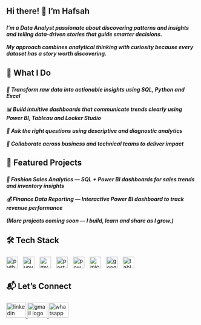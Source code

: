 <h2 align="left">Hi there! 👋 I’m Hafsah</h2>

###

<h5 align="left">I’m a Data Analyst passionate about discovering patterns and insights and telling data-driven stories that guide smarter decisions.<br><br>My approach combines analytical thinking with curiosity because every dataset has a story worth discovering.</h5>

###

<h2 align="left">🚀 What I Do</h2>

###

<h5 align="left">🧮 Transform raw data into actionable insights using SQL, Python and Excel<br><br>📊 Build intuitive dashboards that communicate trends clearly using Power BI, Tableau and Looker Studio<br><br>🧠 Ask the right questions using descriptive and diagnostic analytics<br><br>🧩 Collaborate across business and technical teams to deliver impact</h5>

###

<h2 align="left">📂 Featured Projects</h2>

###

<h5 align="left">🏬 Fashion Sales Analytics — SQL + Power BI dashboards for sales trends and inventory insights<br><br>💰 Finance Data Reporting — Interactive Power BI dashboard to track revenue performance<br><br>(More projects coming soon — I build, learn and share as I grow.)</h5>

###

<h2 align="left">🛠️ Tech Stack</h2>

###

<div align="left">
 <img src="https://cdn.jsdelivr.net/gh/devicons/devicon/icons/python/python-original.svg" height="30" alt="python logo" style="padding-right:10px;" />
<img src="https://cdn.jsdelivr.net/gh/devicons/devicon/icons/jupyter/jupyter-original.svg" height="30" alt="jupyter logo" style="padding-right:10px;" />
<img src="https://cdn.jsdelivr.net/gh/devicons/devicon/icons/mysql/mysql-original.svg" height="30" alt="mysql logo" style="padding-right:10px;" />
<img src="https://cdn.jsdelivr.net/gh/devicons/devicon/icons/postgresql/postgresql-original.svg" height="30" alt="postgresql logo" style="padding-right:10px;" />
<img width="30" height="30" src="https://img.icons8.com/fluency/48/power-bi-2021.png" alt="power-bi-2021" style="padding-right:10px;" />
<img width="30" height="30" src="https://img.icons8.com/color/48/microsoft-excel-2019--v1.png" alt="microsoft-excel-2019--v1" style="padding-right:10px;" />
<img width="30" height="30" src="https://img.icons8.com/color/48/google-looker.png" alt="google-looker" style="padding-right:10px;" />
<img width="30" height="30" src="https://img.icons8.com/color/48/tableau-software.png" alt="tableau-software" />
</p>
</div>

<h2 align="left">📬 Let’s Connect</h2>

###

<div align="left">
  <a href="https://www.linkedin.com/in/akinola-hafsah-olajumoke-dataanalyst/" target="_blank">
    <img src="https://raw.githubusercontent.com/maurodesouza/profile-readme-generator/master/src/assets/icons/social/linkedin/default.svg" width="52" height="40" alt="linkedin logo"  />
  </a>
  <a href="akinolahafsaholajumoke@gmail.com" target="_blank">
    <img src="https://raw.githubusercontent.com/maurodesouza/profile-readme-generator/master/src/assets/icons/social/gmail/default.svg" width="52" height="40" alt="gmail logo"  />
  </a>
  <a href="https://wa.link/enylhk" target="_blank">
    <img src="https://raw.githubusercontent.com/maurodesouza/profile-readme-generator/master/src/assets/icons/social/whatsapp/default.svg" width="52" height="40" alt="whatsapp logo"  />
  </a>
</div>

###
